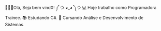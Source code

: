 👩🏻‍💻Olá, Seja bem vind0! ༼ つ ◕_◕ ༽つ
💻 Hoje trabalho como Programadora Trainee. 
📚 Estudando C#. 
📒 Cursando Análise e Desenvolvimento de Sistemas. 



